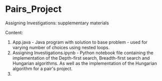 # Pairs_Project
Assigning Investigations: supplementary materials

Content:
1. App.java - Java program with solution to base problem - used for varying number of choices using nested loops.
2. Assigning Investigations.ipynb - Python notebook file containing the implementation of the Depth-first search, Breadth-first search and Hungarian algorithms. As well as the implementation of the Hungarian algorithm for a pair's project.
3. 
